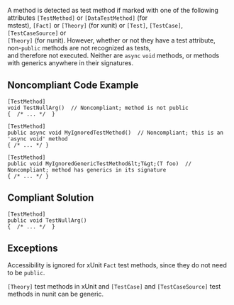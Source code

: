 
A method is detected as test method if marked with one of the following attributes `[TestMethod]` or `[DataTestMethod]` (for<br>mstest), `[Fact]` or `[Theory]` (for xunit) or `[Test]`, `[TestCase]`, `[TestCaseSource]` or<br>`[Theory]` (for nunit). However, whether or not they have a test attribute, non-`public` methods are not recognized as tests,<br>and therefore not executed. Neither are `async` `void` methods, or methods with generics anywhere in their signatures.

## Noncompliant Code Example


    [TestMethod]
    void TestNullArg()  // Noncompliant; method is not public
    {  /* ... */  }
    
    [TestMethod]
    public async void MyIgnoredTestMethod()  // Noncompliant; this is an 'async void' method
    { /* ... */ }
    
    [TestMethod]
    public void MyIgnoredGenericTestMethod&lt;T&gt;(T foo)  // Noncompliant; method has generics in its signature
    { /* ... */ }


## Compliant Solution


    [TestMethod]
    public void TestNullArg()
    {  /* ... */  }


## Exceptions

Accessibility is ignored for xUnit `Fact` test methods, since they do not need to be `public`.

`[Theory]` test methods in xUnit and `[TestCase]` and `[TestCaseSource]` test methods in nunit can be generic.
